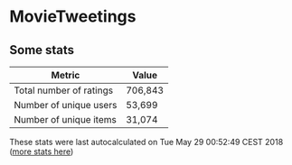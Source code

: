 # MovieTweetings
## Some stats

Metric | Value
--- | ---
Total number of ratings                 | 706,843
Number of unique users                  | 53,699
Number of unique items                  | 31,074
These stats were last autocalculated on Tue May 29 00:52:49 CEST 2018  ([more stats here](./stats.md))

